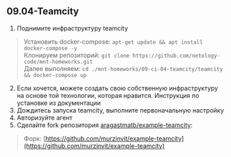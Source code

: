 ## 09.04-Teamcity</br>
1. Поднимите инфраструктуру teamcity</br>
> Установить docker-compose: `apt-get update && apt install docker-compose -y` </br>
> Клонируем репозиторий: `git clone https://github.com/netology-code/mnt-homeworks.git` </br>
> Далее выполняем: `cd ./mnt-homeworks/09-ci-04-teamcity/teamcity && docker-compose up` </br> 

2. Если хочется, можете создать свою собственную инфраструктуру на основе той технологии, которая нравится. Инструкция по установке из документации </br>
3. Дождитесь запуска teamcity, выполните первоначальную настройку </br>
4. Авторизуйте агент </br>
5. Сделайте fork репозитория [aragastmatb/example-teamcity](https://github.com/aragastmatb/example-teamcity): </br>
> Форк: [https://github.com/murzinvit/example-teamcity](https://github.com/murzinvit/example-teamcity) </br>
